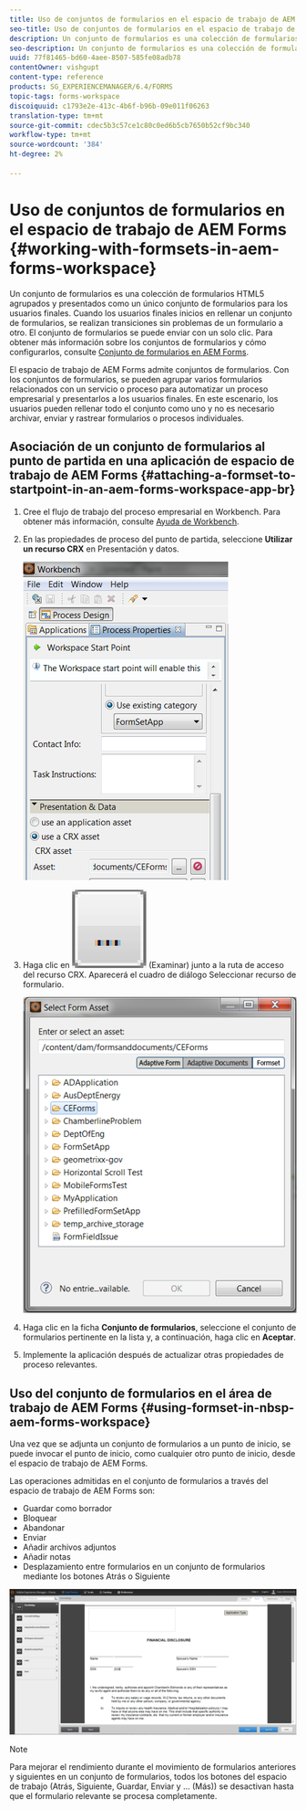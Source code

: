 ```yaml
---
title: Uso de conjuntos de formularios en el espacio de trabajo de AEM Forms
seo-title: Uso de conjuntos de formularios en el espacio de trabajo de AEM Forms
description: Un conjunto de formularios es una colección de formularios HTML5 agrupados y presentados como un único conjunto de formularios para los usuarios finales. Descubra cómo puede trabajar con conjuntos de formularios en el espacio de trabajo de AEM Forms.
seo-description: Un conjunto de formularios es una colección de formularios HTML5 agrupados y presentados como un único conjunto de formularios para los usuarios finales. Descubra cómo puede trabajar con conjuntos de formularios en el espacio de trabajo de AEM Forms.
uuid: 77f81465-bd60-4aee-8507-585fe08adb78
contentOwner: vishgupt
content-type: reference
products: SG_EXPERIENCEMANAGER/6.4/FORMS
topic-tags: forms-workspace
discoiquuid: c1793e2e-413c-4b6f-b96b-09e011f06263
translation-type: tm+mt
source-git-commit: cdec5b3c57ce1c80c0ed6b5cb7650b52cf9bc340
workflow-type: tm+mt
source-wordcount: '384'
ht-degree: 2%

---
```



# Uso de conjuntos de formularios en el espacio de trabajo de AEM Forms {#working-with-formsets-in-aem-forms-workspace}

Un conjunto de formularios es una colección de formularios HTML5 agrupados y presentados como un único conjunto de formularios para los usuarios finales. Cuando los usuarios finales inicios en rellenar un conjunto de formularios, se realizan transiciones sin problemas de un formulario a otro. El conjunto de formularios se puede enviar con un solo clic. Para obtener más información sobre los conjuntos de formularios y cómo configurarlos, consulte [Conjunto de formularios en AEM Forms](/help/forms/using/formset-in-aem-forms.md).

El espacio de trabajo de AEM Forms admite conjuntos de formularios. Con los conjuntos de formularios, se pueden agrupar varios formularios relacionados con un servicio o proceso para automatizar un proceso empresarial y presentarlos a los usuarios finales. En este escenario, los usuarios pueden rellenar todo el conjunto como uno y no es necesario archivar, enviar y rastrear formularios o procesos individuales.

## Asociación de un conjunto de formularios al punto de partida en una aplicación de espacio de trabajo de AEM Forms {#attaching-a-formset-to-startpoint-in-an-aem-forms-workspace-app-br}

1. Cree el flujo de trabajo del proceso empresarial en Workbench. Para obtener más información, consulte [Ayuda de Workbench](https://www.adobe.com/go/learn_aemforms_workbench_63).
1. En las propiedades de proceso del punto de partida, seleccione **Utilizar un recurso CRX** en Presentación y datos.

   ![3-1](assets/1-1.png)

1. Haga clic en ![examinar](assets/browse.png) (Examinar) junto a la ruta de acceso del recurso CRX. Aparecerá el cuadro de diálogo Seleccionar recurso de formulario.

   ![2](assets/2.png)

1. Haga clic en la ficha **Conjunto de formularios**, seleccione el conjunto de formularios pertinente en la lista y, a continuación, haga clic en **Aceptar**.

1. Implemente la aplicación después de actualizar otras propiedades de proceso relevantes.

## Uso del conjunto de formularios en el área de trabajo de AEM Forms {#using-formset-in-nbsp-aem-forms-workspace}

Una vez que se adjunta un conjunto de formularios a un punto de inicio, se puede invocar el punto de inicio, como cualquier otro punto de inicio, desde el espacio de trabajo de AEM Forms.

Las operaciones admitidas en el conjunto de formularios a través del espacio de trabajo de AEM Forms son:

* Guardar como borrador
* Bloquear
* Abandonar
* Enviar
* Añadir archivos adjuntos
* Añadir notas
* Desplazamiento entre formularios en un conjunto de formularios mediante los botones Atrás o Siguiente

![3-1](assets/3-1.png)

>[!NOTE]
>
>Para mejorar el rendimiento durante el movimiento de formularios anteriores y siguientes en un conjunto de formularios, todos los botones del espacio de trabajo (Atrás, Siguiente, Guardar, Enviar y ... (Más)) se desactivan hasta que el formulario relevante se procesa completamente.


